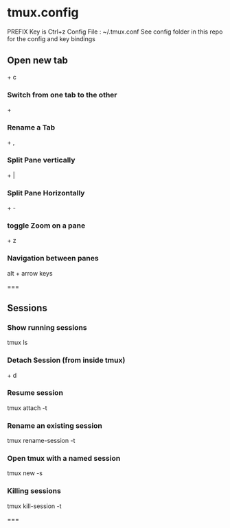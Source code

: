 # tmux.config

PREFIX Key is Ctrl+z
Config File : ~/.tmux.conf
See config folder in this repo for the config and key bindings

## Open new tab
<PREFIX> + c

### Switch from one tab to the other
<PREFIX> + <tab number>

### Rename a Tab
<PREFIX> + ,

### Split Pane vertically
<PREFIX> + |

### Split Pane Horizontally
<PREFIX> + -

### toggle Zoom on a pane
<PREFIX> + z

### Navigation between panes
alt + arrow keys

=== 

## Sessions

### Show running sessions
tmux ls

### Detach Session (from inside tmux)
<PREFIX> + d

### Resume session
tmux attach -t <session name or number>

### Rename an existing session
tmux rename-session -t <number or old name> <name>

### Open tmux with a named session
tmux new -s <name>

### Killing sessions
tmux kill-session -t <name or number>

===
